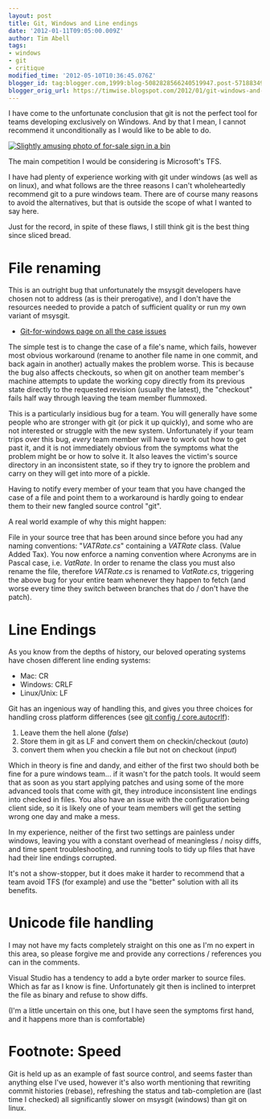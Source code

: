 ```yaml
---
layout: post
title: Git, Windows and Line endings
date: '2012-01-11T09:05:00.009Z'
author: Tim Abell
tags:
- windows
- git
- critique
modified_time: '2012-05-10T10:36:45.076Z'
blogger_id: tag:blogger.com,1999:blog-5082828566240519947.post-5718834994106059896
blogger_orig_url: https://timwise.blogspot.com/2012/01/git-windows-and-line-endings.html
---
```


I have come to the unfortunate conclusion that git is not the perfect tool for
teams developing exclusively on Windows. And by that I mean, I cannot recommend
it unconditionally as I would like to be able to do.

<div class="flickr-pic">
<a href="https://www.flickr.com/photos/tim_abell/6375201587/"><img
src="https://live.staticflickr.com/6237/6375201587_3a4b7d4a19.jpg"
alt="Slightly amusing photo of for-sale sign in a bin"></a>
</div>

The main competition I would be considering is Microsoft's TFS.

I have had plenty of experience working with git under windows (as well as on
linux), and what follows are the three reasons I can't wholeheartedly recommend
git to a pure windows team. There are of course many reasons to avoid the
alternatives, but that is outside the scope of what I wanted to say here.

Just for the record, in spite of these flaws, I still think git is the best
thing since sliced bread.

# File renaming

This is an outright bug that unfortunately the msysgit developers have chosen
not to address (as is their prerogative), and I don't have the resources needed
to provide a patch of sufficient quality or run my own variant of msysgit.

* [Git-for-windows page on all the case issues](https://github.com/git-for-windows/git/wiki/File-names,-Branch-names,-Path-quotation,-Executable-bit-and-file-modes,-core.FileMod://github.com/git-for-windows/git/wiki/File-names,-Branch-names,-Path-quotation,-Executable-bit-and-file-modes,-core.FileMode)

The simple test is to change the case of a file's name, which fails, however
most obvious workaround (rename to another file name in one commit, and back
again in another) actually makes the problem worse. This is because the bug
also affects checkouts, so when git on another team member's machine attempts
to update the working copy directly from its previous state directly to the
requested revision (usually the latest), the "checkout" fails half way through
leaving the team member flummoxed.

This is a particularly insidious bug for a team. You will generally have some
people who are stronger with git (or pick it up quickly), and some who are not
interested or struggle with the new system. Unfortunately if your team trips
over this bug, *every* team member will have to work out how to get past it,
and it is not immediately obvious from the symptoms what the problem might be
or how to solve it. It also leaves the victim's source directory in an
inconsistent state, so if they try to ignore the problem and carry on they will
get into more of a pickle.

Having to notify every member of your team that you have changed the case of a
file and point them to a workaround is hardly going to endear them to their new
fangled source control "git".

A real world example of why this might happen:

File in your source tree that has been around since before you had any naming
conventions: "_VATRate.cs_" containing a _VATRate_ class. (Value Added Tax).
You now enforce a naming convention where Acronyms are in Pascal case, i.e.
_VatRate_. In order to rename the class you must also rename the file,
therefore _VATRate.cs_ is renamed to _VatRate.cs_, triggering the above bug for
your entire team whenever they happen to fetch (and worse every time they
switch between branches that do / don't have the patch).

# Line Endings

As you know from the depths of history, our beloved operating systems have
chosen different line ending systems:

*   Mac: CR
*   Windows: CRLF
*   Linux/Unix: LF

Git has an ingenious way of handling this, and gives you three choices for
handling cross platform differences (see [git config /
core.autocrlf](http://linux.die.net/man/1/git-config)):

1.  Leave them the hell alone (_false_)
2.  Store them in git as LF and convert them on checkin/checkout (_auto_)
3.  convert them when you checkin a file but not on checkout (_input_)

Which in theory is fine and dandy, and either of the first two should both be
fine for a pure windows team... if it wasn't for the patch tools. It would seem
that as soon as you start applying patches and using some of the more advanced
tools that come with git, they introduce inconsistent line endings into checked
in files. You also have an issue with the configuration being client side, so
it is likely one of your team members will get the setting wrong one day and
make a mess.

In my experience, neither of the first two settings are painless under windows,
leaving you with a constant overhead of meaningless / noisy diffs, and time
spent troubleshooting, and running tools to tidy up files that have had their
line endings corrupted.

It's not a show-stopper, but it does make it harder to recommend that a team
avoid TFS (for example) and use the "better" solution with all its benefits.

# Unicode file handling

I may not have my facts completely straight on this one as I'm no expert in
this area, so please forgive me and provide any corrections / references you
can in the comments.

Visual Studio has a tendency to add a byte order marker to source files. Which
as far as I know is fine. Unfortunately git then is inclined to interpret the
file as binary and refuse to show diffs.

(I'm a little uncertain on this one, but I have seen the symptoms first hand,
and it happens more than is comfortable)

# Footnote: Speed

Git is held up as an example of fast source control, and seems faster than
anything else I've used, however it's also worth mentioning that rewriting
commit histories (rebase), refreshing the status and tab-completion are (last
time I checked) all significantly slower on msysgit (windows) than git on
linux.
